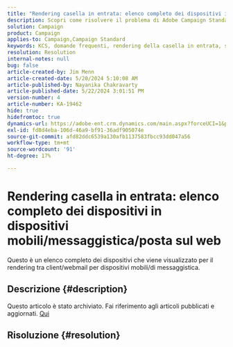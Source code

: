 ```yaml
---
title: "Rendering casella in entrata: elenco completo dei dispositivi in dispositivi mobili/messaggistica/posta sul web"
description: Scopri come risolvere il problema di Adobe Campaign Standard, in cui l’elenco dei dispositivi viene visualizzato per il rendering tra client per dispositivi mobili/di messaggistica/webmail.
solution: Campaign
product: Campaign
applies-to: Campaign,Campaign Standard
keywords: KCS, domande frequenti, rendering della casella in entrata, set completo di dispositivi, rendering tra, dispositivi mobili, client di messaggistica, posta sul web, ACS, AC, Adobe Campaign, Adobe Campaign Standard
resolution: Resolution
internal-notes: null
bug: false
article-created-by: Jim Menn
article-created-date: 5/20/2024 5:10:08 AM
article-published-by: Nayanika Chakravarty
article-published-date: 5/22/2024 3:01:51 PM
version-number: 4
article-number: KA-19462
hide: true
hidefromtoc: true
dynamics-url: https://adobe-ent.crm.dynamics.com/main.aspx?forceUCI=1&pagetype=entityrecord&etn=knowledgearticle&id=26b95038-6716-ef11-9f8a-6045bd006268
exl-id: fd8d4eba-106d-46a9-bf91-36adf905074e
source-git-commit: afd82ddc6539a130afb1137583fbcc93dd047a56
workflow-type: tm+mt
source-wordcount: '91'
ht-degree: 17%

---
```


# Rendering casella in entrata: elenco completo dei dispositivi in dispositivi mobili/messaggistica/posta sul web


Questo è un elenco completo dei dispositivi che viene visualizzato per il rendering tra client/webmail per dispositivi mobili/di messaggistica.

## Descrizione {#description}

Questo articolo è stato archiviato. Fai riferimento agli articoli pubblicati e aggiornati. [Qui](https://experienceleague.adobe.com/search.html?lang=it#sort=relevancy)

## Risoluzione {#resolution}
